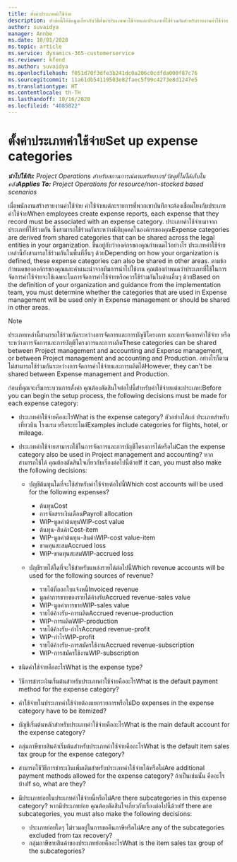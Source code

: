 ```yaml
---
title: ตั้งค่าประเภทค่าใช้จ่าย
description: หัวข้อนี้ให้ข้อมูลเกี่ยวกับวิธีตั้งค่าประเภทค่าใช้จ่ายและประเภทที่ใช้ร่วมกันสำหรับรายงานค่าใช้จ่าย
author: suvaidya
manager: Annbe
ms.date: 10/01/2020
ms.topic: article
ms.service: dynamics-365-customerservice
ms.reviewer: kfend
ms.author: suvaidya
ms.openlocfilehash: f051d70f3dfe3b241dc0a206c0cdfda000f87c76
ms.sourcegitcommit: 11a61db54119503e82faec5f99c4273e8d1247e5
ms.translationtype: HT
ms.contentlocale: th-TH
ms.lasthandoff: 10/16/2020
ms.locfileid: "4085822"
---
```

# <a name="set-up-expense-categories"></a><span data-ttu-id="9de73-103">ตั้งค่าประเภทค่าใช้จ่าย</span><span class="sxs-lookup"><span data-stu-id="9de73-103">Set up expense categories</span></span>

<span data-ttu-id="9de73-104">_**นำไปใช้กับ:** Project Operations สำหรับสถานการณ์ตามทรัพยากร/วัสดุที่ไม่ได้เก็บในคลัง_</span><span class="sxs-lookup"><span data-stu-id="9de73-104">_**Applies To:** Project Operations for resource/non-stocked based scenarios_</span></span>

<span data-ttu-id="9de73-105">เมื่อพนักงานสร้างรายงานค่าใช้จ่าย ค่าใช้จ่ายแต่ละรายการที่พวกเขาบันทึกจะต้องเชื่อมโยงกับประเภทค่าใช้จ่าย</span><span class="sxs-lookup"><span data-stu-id="9de73-105">When employees create expense reports, each expense that they record must be associated with an expense category.</span></span> <span data-ttu-id="9de73-106">ประเภทค่าใช้จ่ายมาจากประเภทที่ใช้ร่วมกัน ซึ่งสามารถใช้ร่วมกันระหว่างนิติบุคคลในองค์กรของคุณ</span><span class="sxs-lookup"><span data-stu-id="9de73-106">Expense categories are derived from shared categories that can be shared across the legal entities in your organization.</span></span> <span data-ttu-id="9de73-107">ขึ้นอยู่กับว่าองค์กรของคุณกำหนดไว้อย่างไร ประเภทค่าใช้จ่ายเหล่านี้ยังสามารถใช้ร่วมกันในพื้นที่อื่นๆ ด้วย</span><span class="sxs-lookup"><span data-stu-id="9de73-107">Depending on how your organization is defined, these expense categories can also be shared in other areas.</span></span> <span data-ttu-id="9de73-108">ตามข้อกำหนดขององค์กรของคุณและคำแนะนำจากทีมการนำไปใช้งาน คุณต้องกำหนดว่าประเภทที่ใช้ในการจัดการค่าใช้จ่ายจะใช้เฉพาะในการจัดการค่าใช้จ่ายหรือควรใช้ร่วมกันในด้านอื่นๆ ด้วย</span><span class="sxs-lookup"><span data-stu-id="9de73-108">Based on the definition of your organization and guidance from the implementation team, you must determine whether the categories that are used in Expense management will be used only in Expense management or should be shared in other areas.</span></span>

> [!NOTE]
> <span data-ttu-id="9de73-109">ประเภทเหล่านี้สามารถใช้ร่วมกันระหว่างการจัดการและการบัญชีโครงการ และการจัดการค่าใช้จ่าย หรือระหว่างการจัดการและการบัญชีโครงการและการผลิต</span><span class="sxs-lookup"><span data-stu-id="9de73-109">These categories can be shared between Project management and accounting and Expense management, or between Project management and accounting and Production.</span></span> <span data-ttu-id="9de73-110">อย่างไรก็ตาม ไม่สามารถใช้ร่วมกันระหว่างการจัดการค่าใช้จ่ายและการผลิตได้</span><span class="sxs-lookup"><span data-stu-id="9de73-110">However, they can't be shared between Expense management and Production.</span></span>

<span data-ttu-id="9de73-111">ก่อนที่คุณจะเริ่มกระบวนการตั้งค่า คุณต้องตัดสินใจต่อไปนี้สำหรับค่าใช้จ่ายแต่ละประเภท:</span><span class="sxs-lookup"><span data-stu-id="9de73-111">Before you can begin the setup process, the following decisions must be made for each expense category:</span></span>

- <span data-ttu-id="9de73-112">ประเภทค่าใช้จ่ายคืออะไร</span><span class="sxs-lookup"><span data-stu-id="9de73-112">What is the expense category?</span></span> <span data-ttu-id="9de73-113">ตัวอย่างได้แก่ ประเภทสำหรับเที่ยวบิน โรงแรม หรือระยะไมล์</span><span class="sxs-lookup"><span data-stu-id="9de73-113">Examples include categories for flights, hotel, or mileage.</span></span>
- <span data-ttu-id="9de73-114">ประเภทค่าใช้จ่ายสามารถใช้ในการจัดการและการบัญชีโครงการได้หรือไม่</span><span class="sxs-lookup"><span data-stu-id="9de73-114">Can the expense category also be used in Project management and accounting?</span></span> <span data-ttu-id="9de73-115">หากสามารถใช้ได้ คุณต้องตัดสินใจเกี่ยวกับเรื่องต่อไปนี้ด้วย</span><span class="sxs-lookup"><span data-stu-id="9de73-115">If it can, you must also make the following decisions:</span></span>

    - <span data-ttu-id="9de73-116">บัญชีต้นทุนใดที่จะใช้สำหรับค่าใช้จ่ายต่อไปนี้</span><span class="sxs-lookup"><span data-stu-id="9de73-116">Which cost accounts will be used for the following expenses?</span></span>

        - <span data-ttu-id="9de73-117">ต้นทุน</span><span class="sxs-lookup"><span data-stu-id="9de73-117">Cost</span></span>
        - <span data-ttu-id="9de73-118">การจัดสรรเงินเดือน</span><span class="sxs-lookup"><span data-stu-id="9de73-118">Payroll allocation</span></span>
        - <span data-ttu-id="9de73-119">WIP-มูลค่าต้นทุน</span><span class="sxs-lookup"><span data-stu-id="9de73-119">WIP-cost value</span></span>
        - <span data-ttu-id="9de73-120">ต้นทุน-สินค้า</span><span class="sxs-lookup"><span data-stu-id="9de73-120">Cost-item</span></span>
        - <span data-ttu-id="9de73-121">WIP-มูลค่าต้นทุน-สินค้า</span><span class="sxs-lookup"><span data-stu-id="9de73-121">WIP-cost value-item</span></span>
        - <span data-ttu-id="9de73-122">ขาดทุนสะสม</span><span class="sxs-lookup"><span data-stu-id="9de73-122">Accrued loss</span></span>
        - <span data-ttu-id="9de73-123">WIP-ขาดทุนสะสม</span><span class="sxs-lookup"><span data-stu-id="9de73-123">WIP-accrued loss</span></span>

    - <span data-ttu-id="9de73-124">บัญชีรายได้ใดที่จะใช้สำหรับแหล่งรายได้ต่อไปนี้</span><span class="sxs-lookup"><span data-stu-id="9de73-124">Which revenue accounts will be used for the following sources of revenue?</span></span>

        - <span data-ttu-id="9de73-125">รายได้ที่ออกใบแจ้งหนี้</span><span class="sxs-lookup"><span data-stu-id="9de73-125">Invoiced revenue</span></span>
        - <span data-ttu-id="9de73-126">มูลค่าการขายของรายได้ค้างรับ</span><span class="sxs-lookup"><span data-stu-id="9de73-126">Accrued revenue-sales value</span></span>
        - <span data-ttu-id="9de73-127">WIP-มูลค่าการขาย</span><span class="sxs-lookup"><span data-stu-id="9de73-127">WIP-sales value</span></span>
        - <span data-ttu-id="9de73-128">รายได้ค้างรับ-การผลิต</span><span class="sxs-lookup"><span data-stu-id="9de73-128">Accrued revenue-production</span></span>
        - <span data-ttu-id="9de73-129">WIP-การผลิต</span><span class="sxs-lookup"><span data-stu-id="9de73-129">WIP-production</span></span>
        - <span data-ttu-id="9de73-130">รายได้ค้างรับ-กำไร</span><span class="sxs-lookup"><span data-stu-id="9de73-130">Accrued revenue-profit</span></span>
        - <span data-ttu-id="9de73-131">WIP-กำไร</span><span class="sxs-lookup"><span data-stu-id="9de73-131">WIP-profit</span></span>
        - <span data-ttu-id="9de73-132">รายได้ค้างรับ-การสมัครใช้งาน</span><span class="sxs-lookup"><span data-stu-id="9de73-132">Accrued revenue-subscription</span></span>
        - <span data-ttu-id="9de73-133">WIP-การสมัครใช้งาน</span><span class="sxs-lookup"><span data-stu-id="9de73-133">WIP-subscription</span></span>

- <span data-ttu-id="9de73-134">ชนิดค่าใช้จ่ายคืออะไร</span><span class="sxs-lookup"><span data-stu-id="9de73-134">What is the expense type?</span></span>
- <span data-ttu-id="9de73-135">วิธีการชำระเงินเริ่มต้นสำหรับประเภทค่าใช้จ่ายคืออะไร</span><span class="sxs-lookup"><span data-stu-id="9de73-135">What is the default payment method for the expense category?</span></span>
- <span data-ttu-id="9de73-136">ค่าใช้จ่ายในประเภทค่าใช้จ่ายต้องแยกรายการหรือไม่</span><span class="sxs-lookup"><span data-stu-id="9de73-136">Do expenses in the expense category have to be itemized?</span></span>
- <span data-ttu-id="9de73-137">บัญชีเริ่มต้นหลักสำหรับประเภทค่าใช้จ่ายคืออะไร</span><span class="sxs-lookup"><span data-stu-id="9de73-137">What is the main default account for the expense category?</span></span>
- <span data-ttu-id="9de73-138">กลุ่มภาษีขายสินค้าเริ่มต้นสำหรับประเภทค่าใช้จ่ายคืออะไร</span><span class="sxs-lookup"><span data-stu-id="9de73-138">What is the default item sales tax group for the expense category?</span></span>
- <span data-ttu-id="9de73-139">สามารถใช้วิธีการชำระเงินเพิ่มเติมสำหรับประเภทค่าใช้จ่ายได้หรือไม่</span><span class="sxs-lookup"><span data-stu-id="9de73-139">Are additional payment methods allowed for the expense category?</span></span> <span data-ttu-id="9de73-140">ถ้าเป็นเช่นนั้น คืออะไรบ้าง</span><span class="sxs-lookup"><span data-stu-id="9de73-140">If so, what are they?</span></span>
- <span data-ttu-id="9de73-141">มีประเภทย่อยในประเภทค่าใช้จ่ายนี้หรือไม่</span><span class="sxs-lookup"><span data-stu-id="9de73-141">Are there subcategories in this expense category?</span></span> <span data-ttu-id="9de73-142">หากมีประเภทย่อย คุณต้องตัดสินใจเกี่ยวกับเรื่องต่อไปนี้ด้วย</span><span class="sxs-lookup"><span data-stu-id="9de73-142">If there are subcategories, you must also make the following decisions:</span></span>

    - <span data-ttu-id="9de73-143">ประเภทย่อยใดๆ ไม่รวมอยู่ในการขอคืนภาษีหรือไม่</span><span class="sxs-lookup"><span data-stu-id="9de73-143">Are any of the subcategories excluded from tax recovery?</span></span>
    - <span data-ttu-id="9de73-144">กลุ่มภาษีขายสินค้าของประเภทย่อยคืออะไร</span><span class="sxs-lookup"><span data-stu-id="9de73-144">What is the item sales tax group of the subcategories?</span></span>
